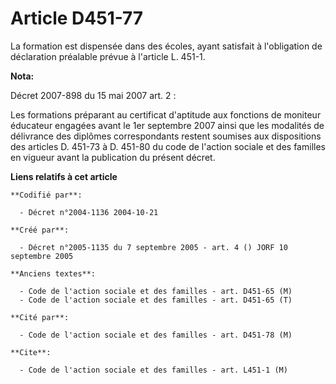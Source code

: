 # Article D451-77

La formation est dispensée dans des écoles, ayant satisfait à l'obligation de déclaration préalable prévue à l'article L.
451-1.

**Nota:**

Décret 2007-898 du 15 mai 2007 art. 2 : 

Les formations préparant au certificat d'aptitude aux fonctions de moniteur éducateur engagées avant le 1er septembre 2007
ainsi que les modalités de délivrance des diplômes correspondants restent soumises aux dispositions des articles D. 451-73 à
D. 451-80 du code de l'action sociale et des familles en vigueur avant la publication du présent décret.

**Liens relatifs à cet article**

	**Codifié par**:

	  - Décret n°2004-1136 2004-10-21

	**Créé par**:

	  - Décret n°2005-1135 du 7 septembre 2005 - art. 4 () JORF 10 septembre 2005

	**Anciens textes**:

	  - Code de l'action sociale et des familles - art. D451-65 (M)
	  - Code de l'action sociale et des familles - art. D451-65 (T)

	**Cité par**:

	  - Code de l'action sociale et des familles - art. D451-78 (M)

	**Cite**:

	  - Code de l'action sociale et des familles - art. L451-1 (M)
